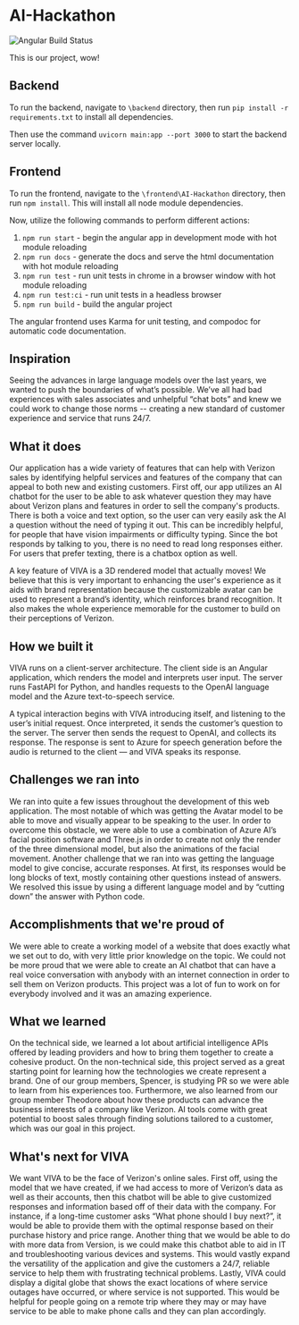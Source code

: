 # AI-Hackathon

![Angular Build Status](https://github.com/spfncer/AI-Hackathon/actions/workflows/main.yml/badge.svg?event=push)

This is our project, wow!

## Backend

To run the backend, navigate to `\backend` directory, then run `pip install -r requirements.txt` to 
install all dependencies. 

Then use the command `uvicorn main:app --port 3000` to start the backend server locally. 

## Frontend

To run the frontend, navigate to the `\frontend\AI-Hackathon` directory, then run `npm install`.
This will install all node module dependencies.

Now, utilize the following commands to perform different actions:
1. `npm run start` - begin the angular app in development mode with hot module reloading
2. `npm run docs` - generate the docs and serve the html documentation with hot module reloading
3. `npm run test` - run unit tests in chrome in a browser window with hot module reloading
4. `npm run test:ci` - run unit tests in a headless browser
5. `npm run build` - build the angular project

The angular frontend uses Karma for unit testing, and compodoc for automatic code documentation. 
## Inspiration
Seeing the advances in large language models over the last years, we wanted to push the boundaries of what’s possible. We’ve all had bad experiences with sales associates and unhelpful “chat bots” and knew we could work to change those norms -- creating a new standard of customer experience and service that runs 24/7.

## What it does
Our application has a wide variety of features that can help with Verizon sales by identifying helpful services and features of the company that can appeal to both new and existing customers. First off, our app utilizes an AI chatbot for the user to be able to ask whatever question they may have about Verizon plans and features in order to sell the company's products. There is both a voice and text option, so the user can very easily ask the AI a question without the need of typing it out. This can be incredibly helpful, for people that have vision impairments or difficulty typing. Since the bot responds by talking to you, there is no need to read long responses either. For users that prefer texting, there is a chatbox option as well. 

A key feature of VIVA is a 3D rendered model that actually moves! We believe that this is very important to enhancing the user's experience as it aids with brand representation because the customizable avatar can be used to represent a brand’s identity, which reinforces brand recognition. It also makes the whole experience memorable for the customer to build on their perceptions of Verizon. 

## How we built it
VIVA runs on a client-server architecture. The client side is an Angular application, which renders the model and interprets user input. The server runs FastAPI for Python, and handles requests to the OpenAI language model and the Azure text-to-speech service.

A typical interaction begins with VIVA introducing itself, and listening to the user’s initial request. Once interpreted, it sends the customer’s question to the server. The server then sends the request to OpenAI, and collects its response. The response is sent to Azure for speech generation before the audio is returned to the client — and VIVA speaks its response.

## Challenges we ran into
We ran into quite a few issues throughout the development of this web application. The most notable of which was getting the Avatar model to be able to move and visually appear to be speaking to the user. In order to overcome this obstacle, we were able to use a combination of Azure AI’s facial position software and Three.js in order to create not only the render of the three dimensional model, but also the animations of the facial movement. Another challenge that we ran into was getting the language model to give concise, accurate responses. At first, its responses would be long blocks of text, mostly containing other questions instead of answers. We resolved this issue by using a different language model and by “cutting down” the answer with Python code.

## Accomplishments that we're proud of
We were able to create a working model of a website that does exactly what we set out to do, with very little prior knowledge on the topic. We could not be more proud that we were able to create an AI chatbot that can have a real voice conversation with anybody with an internet connection in order to sell them on Verizon products. This project was a lot of fun to work on for everybody involved and it was an amazing experience. 

## What we learned
On the technical side, we learned a lot about artificial intelligence APIs offered by leading providers and how to bring them together to create a cohesive product.
On the non-technical side, this project served as a great starting point for learning how the technologies we create represent a brand. One of our group members, Spencer, is studying PR so we were able to learn from his experiences too.
Furthermore, we also learned from our group member Theodore about how these products can advance the business interests of a company like Verizon. AI tools come with great potential to boost sales through finding solutions tailored to a customer, which was our goal in this project. 


## What's next for VIVA
We want VIVA to be the face of Verizon's online sales. First off, using the model that we have created, if we had access to more of Verizon’s data as well as their accounts, then this chatbot will be able to give customized responses and information based off of their data with the company. For instance, if a long-time customer asks “What phone should I buy next?”, it would be able to provide them with the optimal response based on their purchase history and price range. Another thing that we would be able to do with more data from Version, is we could make this chatbot able to aid in IT and troubleshooting various devices and systems. This would vastly expand the versatility of the application and give the customers a 24/7, reliable service to help them with frustrating technical problems. Lastly, VIVA could display a digital globe that shows the exact locations of where service outages have occurred, or where service is not supported. This would be helpful for people going on a remote trip where they may or may have service to be able to make phone calls and they can plan accordingly.
